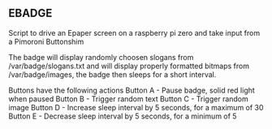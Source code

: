 EBADGE
---

Script to drive an Epaper screen on a raspberry pi zero and take input from a Pimoroni Buttonshim

The badge will display randomly choosen slogans from /var/badge/slogans.txt and will display properly formatted bitmaps from /var/badge/images, the badge then sleeps for a short interval.

Buttons have the following actions
Button A - Pause badge, solid red light when paused
Button B - Trigger random text
Button C - Trigger random image
Button D - Increase sleep interval by 5 seconds, for a maximum of 30
Button E - Decrease sleep interval by 5 seconds, for a minimum of 5
